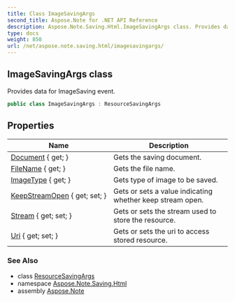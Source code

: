 ```yaml
---
title: Class ImageSavingArgs
second_title: Aspose.Note for .NET API Reference
description: Aspose.Note.Saving.Html.ImageSavingArgs class. Provides data for ImageSaving event
type: docs
weight: 850
url: /net/aspose.note.saving.html/imagesavingargs/
---
```

## ImageSavingArgs class

Provides data for ImageSaving event.

```csharp
public class ImageSavingArgs : ResourceSavingArgs
```

## Properties

| Name | Description |
| --- | --- |
| [Document](../../aspose.note.saving.html/resourcesavingargs/document/) { get; } | Gets the saving document. |
| [FileName](../../aspose.note.saving.html/resourcesavingargs/filename/) { get; } | Gets the file name. |
| [ImageType](../../aspose.note.saving.html/imagesavingargs/imagetype/) { get; } | Gets type of image to be saved. |
| [KeepStreamOpen](../../aspose.note.saving.html/resourcesavingargs/keepstreamopen/) { get; set; } | Gets or sets a value indicating whether keep stream open. |
| [Stream](../../aspose.note.saving.html/resourcesavingargs/stream/) { get; set; } | Gets or sets the stream used to store the resource. |
| [Uri](../../aspose.note.saving.html/resourcesavingargs/uri/) { get; set; } | Gets or sets the uri to access stored resource. |

### See Also

* class [ResourceSavingArgs](../resourcesavingargs/)
* namespace [Aspose.Note.Saving.Html](../../aspose.note.saving.html/)
* assembly [Aspose.Note](../../)


